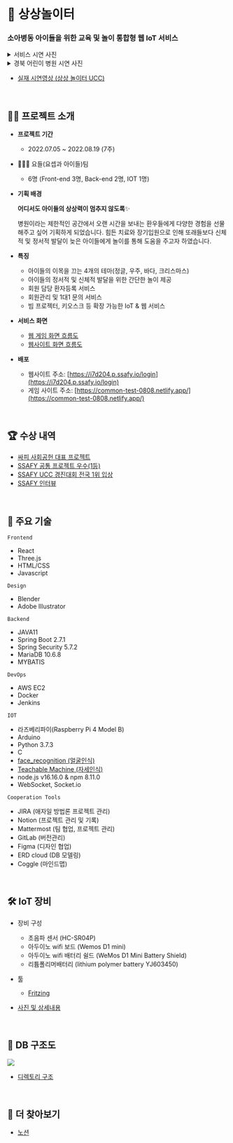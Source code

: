 # 🎪 상상놀이터

### **소아병동 아이들을 위한 교육 및 놀이 통합형 웹 IoT 서비스**

<details>
<summary>서비스 시연 사진</summary>
<div markdown="1">
  
  <img src="./gif/touch1.gif" width=500>

  > 터치기능를 활용한 쓰레기 분리수거 놀이
  
  <img src="./gif/touch2.gif" width=500>
  
  > 터치기능를 활용한 행성 색칠 놀이
  
  <img src="./gif/pose1.gif" width=500>
  
  > 자세인식기능을 활용한 운동 놀이

</div>
</details>

<details>
<summary>경북 어린이 병원 시연 사진</summary>
<div markdown="1">
  
  <img src = "https://user-images.githubusercontent.com/19484971/220014885-f135aa9a-5de1-467c-9af0-7e0a5ccdfd1d.jpg" width = 700>
  
  <img src = "https://user-images.githubusercontent.com/19484971/220014882-78c39352-2084-4520-96b9-c78711e730b6.png" width = 700>
  
</div>
</details>

- [실재 시연영상 (상상 놀이터 UCC)](https://github.com/ii200400/imaginary_playground#-%EC%88%98%EC%83%81-%EB%82%B4%EC%97%AD)

</br>

## 💁‍♀️ 프로젝트 소개

- **프로젝트 기간**

  - 2022.07.05 ~ 2022.08.19 (7주)
  
- 👨‍👧‍👧 요들(요셉과 아이들)팀
  
  - 6명 (Front-end 3명, Back-end 2명, IOT 1명)

- **기획 배경**
  
  **어디서도 아이들의 상상력이 멈추지 않도록**✨

  병원이라는 제한적인 공간에서 오랜 시간을 보내는 환우들에게 다양한 경험을 선물해주고 싶어 기획하게 되었습니다. 힘든 치료와 장기입원으로 인해 또래들보다 신체적 및 정서적 발달이 늦은 아이들에게 놀이를 통해 도움을 주고자 하였습니다.

- **특징**

  * 아이들의 이목을 끄는 4개의 테마(정글, 우주, 바다, 크리스마스)
  * 아이들의 정서적 및 신체적 발달을 위한 간단한 놀이 제공
  * 회원 담당 환자등록 서비스
  * 회원관리 및 1대1 문의 서비스
  * 빔 프로젝터, 키오스크 등 확장 가능한 IoT & 웹 서비스

- **서비스 화면**

  - [웹 게임 화면 흐름도](https://quill-peripheral-d93.notion.site/917844d38c464a9ba6a8ed01729709f3)
  - [웹사이트 화면 흐름도](https://quill-peripheral-d93.notion.site/34eaae0279ef4f08ae12cacf2265f364)

- **배포**

  - 웹사이트 주소: [https://i7d204.p.ssafy.io/login](https://i7d204.p.ssafy.io/login)
  - 게임 사이트 주소:  [https://common-test-0808.netlify.app/](https://common-test-0808.netlify.app/)

</br>

## 🏆 수상 내역

  - [싸피 사회공헌 대표 프로젝트](https://youtu.be/ahgLgfGCZPs?t=1410)
  - [SSAFY 공통 프로젝트 우수(1등)](https://s3.us-west-2.amazonaws.com/secure.notion-static.com/e859eeb6-ce6f-491d-8079-307ce9531f97/%EC%83%81%EC%83%81%EB%86%80%EC%9D%B4%ED%84%B0%EC%83%81%EC%9E%A5.png?X-Amz-Algorithm=AWS4-HMAC-SHA256&X-Amz-Content-Sha256=UNSIGNED-PAYLOAD&X-Amz-Credential=AKIAT73L2G45EIPT3X45%2F20230219%2Fus-west-2%2Fs3%2Faws4_request&X-Amz-Date=20230219T130951Z&X-Amz-Expires=86400&X-Amz-Signature=b360f6d34e1e6052f6f3517bd9b2ef8ef70cfcfa613d1a84df9ffe0a9b019967&X-Amz-SignedHeaders=host&response-content-disposition=filename%3D%22%25EC%2583%2581%25EC%2583%2581%25EB%2586%2580%25EC%259D%25B4%25ED%2584%25B0%25EC%2583%2581%25EC%259E%25A5.png%22&x-id=GetObject)
  - [SSAFY UCC 경진대회 전국 1위 입상](https://www.youtube.com/watch?v=CdfojzqRaxo&ab_channel=sojung)
  - [SSAFY 인터뷰](https://www.youtube.com/watch?v=zck0G1kbDmA&ab_channel=%EC%82%BC%EC%84%B1%EC%B2%AD%EB%85%84SW%EC%95%84%EC%B9%B4%EB%8D%B0%EB%AF%B8Youtube%EC%B1%84%EB%84%90HELLOSSAFY)

</br>

## 📒 주요 기술

`Frontend`

  - React
  - Three.js
  - HTML/CSS
  - Javascript

`Design`

- Blender
- Adobe Illustrator

`Backend`

- JAVA11
- Spring Boot 2.7.1
- Spring Security 5.7.2
- MariaDB 10.6.8
- MYBATIS

`DevOps`

- AWS EC2
- Docker
- Jenkins

`IOT`

- 라즈베리파이(Raspberry Pi 4 Model B)
- Arduino
- Python 3.7.3
- C
- [face_recognition (얼굴인식)](https://github.com/ageitgey/face_recognition)
- [Teachable Machine (자세인식)](https://teachablemachine.withgoogle.com/)
- node.js v16.16.0 & npm 8.11.0
- WebSocket, Socket.io

`Cooperation Tools`

- JIRA (애자일 방법론 프로젝트 관리)
- Notion (프로젝트 관리 및 기록)
- Mattermost (팀 협업, 프로젝트 관리)
- GitLab (버전관리)
- Figma (디자인 협업)
- ERD cloud (DB 모델링)
- Coggle (마인드맵)

</br>

## 🛠 IoT 장비

- 장비 구성
  - 초음파 센서 (HC-SR04P)
  - 아두이노 wifi 보드 (Wemos D1 mini)
  - 아두이노 wifi  배터리 쉴드 (WeMos D1 Mini Battery Shield)
  - 리튬폴리머배터리 (lithium polymer battery YJ603450)

- 툴
  - [Fritzing](https://fritzing.org/)

- [사진 및 상세내용](https://quill-peripheral-d93.notion.site/IoT-27d0904303e84f4a87292032b0cc3b62)

</br>

## 🕋 DB 구조도

<img src="./db/ERD_imaginationPlayground.png">

- [디렉토리 구조](https://github.com/ii200400/imaginary_playground/tree/develop/backend#%EB%94%94%EB%A0%89%ED%86%A0%EB%A6%AC-%EA%B5%AC%EC%A1%B0)

</br>

## 👀 더 찾아보기

* [노션](https://quill-peripheral-d93.notion.site/ed5a71762fd1428097710fd05e435e20)

